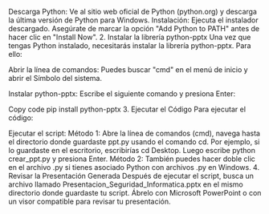 Descarga Python: Ve al sitio web oficial de Python (python.org) y descarga la última versión de Python para Windows.
Instalación: Ejecuta el instalador descargado. Asegúrate de marcar la opción "Add Python to PATH" antes de hacer clic en "Install Now".
2. Instalar la librería python-pptx
Una vez que tengas Python instalado, necesitarás instalar la librería python-pptx. Para ello:

Abrir la línea de comandos: Puedes buscar "cmd" en el menú de inicio y abrir el Símbolo del sistema.

Instalar python-pptx: Escribe el siguiente comando y presiona Enter:

Copy code
pip install python-pptx
3. Ejecutar el Código
Para ejecutar el código:

Ejecutar el script:
Método 1: Abre la línea de comandos (cmd), navega hasta el directorio donde guardaste ppt.py usando el comando cd. Por ejemplo, si lo guardaste en el escritorio, escribirías cd Desktop. Luego escribe python crear_ppt.py y presiona Enter.
Método 2: También puedes hacer doble clic en el archivo .py si tienes asociado Python con archivos .py en Windows.
4. Revisar la Presentación Generada
Después de ejecutar el script, busca un archivo llamado Presentacion_Seguridad_Informatica.pptx en el mismo directorio donde guardaste tu script. Ábrelo con Microsoft PowerPoint o con un visor compatible para revisar tu presentación.
